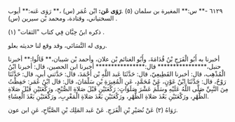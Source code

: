 ٦١٢٩ -** س:** المغيرة بن سلمان (٥) .**رَوَى عَن:** ابْن عُمَر (س) ،** رَوَى عَنه:** أيوب السختياني، وقتادة، ومحمد بْن سيرين (س) .

ذكره ابنُ حِبَّان فِي كتاب "الثقات" (١) .

روى له النَّسَائي، وقد وقع لنا حديثه بعلو.

أخبرنا به أَبُو الْفَرَجِ بْنُ قُدَامَةَ، وأَبُو الغنائم بْن علان، وأحمد بْن شيبان،** قَالُوا:** أخبرنا حنبل،**************** قال:**************** أخبرنا ابن الحصين، قال: أخبرنا ابْنُ الْمُذْهِب، قال: أخبرنا القَطِيعِيّ، قال: حَدَّثَنَا عَبد اللَّهِ بْن أَحْمَدَ، قال: حَدَّثني أبي، قال: حَدَّثَنَا رَوْحٌ، قال: حَدَّثَنَا ابْنُ عَوْنٍ، عَنْ مُحَمَّدٍ، عَنِ الْمُغِيرَةِ بْنِ سَلْمَانَ، قال: قال ابْنُ عُمَر: حَفِظْتُ مِنَ النَّبِيِّ صَلَّى اللَّهُ عَلَيْهِ وسَلَّمَ عَشْرَ صَلَوَاتٍ: رَكْعَتَيْنِ قَبْلَ صَلاةِ الصُّبْحِ، ورَكْعَتَيْنِ قَبْلَ صَلاةِ الظُّهْرِ، ورَكْعَتَيْنِ بَعْدَ صَلاةِ الظُّهْرِ، ورَكْعَتَيْنِ بَعْدَ صَلاةِ الْمَغْرِبِ، ورَكْعَتَيْنِ بَعْدَ الْعِشَاءِ.

رَوَاهُ (٢) عَنْ نُصَيْرِ بْنِ الْفَرَجِ. عَنْ عَبد المَلِك بْنِ الصَّبَّاحِ، عَنِ ابن عون.